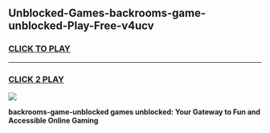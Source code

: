 
## Unblocked-Games-backrooms-game-unblocked-Play-Free-v4ucv
<h3>
<a href="https://premium76.site?title=backrooms-game-unblocked&ref=10A">CLICK TO PLAY</a></h3>
<hr>

<h3>
<a href="https://premium76.site?title=backrooms-game-unblocked&ref=10A">CLICK 2 PLAY</a>
  
</h3>

<a href="https://premium76.site?title=backrooms-game-unblocked&ref=10A"><img src="https://clearcache.store/games.png"></a>


**backrooms-game-unblocked games unblocked: Your Gateway to Fun and Accessible Online Gaming**
